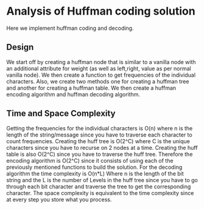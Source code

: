 # Analysis of Huffman coding solution

Here we implement huffman coding and decoding.

## Design

We start off by creating a huffman node that is similar to a vanilla node with an additional attribute for weight (as well as left,right, value as per normal vanilla node). We then create a function to get frequencies of the individual characters. Also, we create two methods one for creating a huffman tree and another for creating a huffman table. We then create a huffman encoding algorithm and huffman decoding algorithm.

## Time and Space Complexity

Getting the frequencies for the individual characters is O(n) where n is the length of the string/message since you have to traverse each character to count frequencies. Creating the huff tree is O(2^C) where C is the unique characters since you have to recurse on 2 nodes at a time. Creating the huff table is also O(2^C) since you have to traverse the huff tree. Therefore the encoding algorithm is O(2^C) since it consists of using each of the previously mentioned functions to build the solution. For the decoding algorithm the time complexity is O(n*L) Where n is the length of the bit string and the L is the number of Levels in the huff tree since you have to go through each bit character and traverse the tree to get the corresponding character. The space complexity is equivalent to the time complexity since at every step you store what you process.